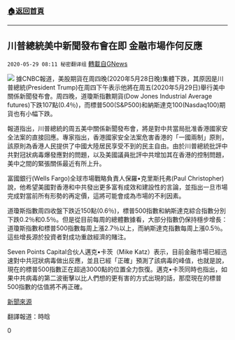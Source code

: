 ###  [:house:返回首頁](https://github.com/ourhimalayas/txt)
---

## 川普總統美中新聞發布會在即 金融市場作何反應
`2020-05-29 08:11 秘密翻译组` [轉載自GNews](https://gnews.org/zh-hant/216423/)

![](https://s3.amazonaws.com/gnews-media-offload/wp-content/uploads/2020/05/29081004/1-113-75.png)
據CNBC報道，美股期貨在周四晚(2020年5月28日晚)集體下跌，其原因是川普總統(President Trump)在周四下午表示他將在周五(2020年5月29日)舉行美中關係新聞發布會。周四晚，道瓊斯指數期貨(Dow Jones Industrial Average futures)下跌107點(0.4％)，而標普500(S&P500)和納斯達克100(Nasdaq100)期貨也有小幅下跌。

報道指出，川普總統的周五美中關係新聞發布會，將是對中共當局批准香港國家安全法案的直接回應。專家指出，香港國家安全法案危害香港的「一國兩制」原則，該原則為香港人民提供了中國大陸居民享受不到的民主自由。由於川普總統批評中共對冠狀病毒爆發應對的問題，以及美國議員批評中共增加其在香港的控制問題，美中之間的緊張關係最近有所上升。

富國銀行(Wells Fargo)全球市場戰略負責人保羅•克里斯托弗(Paul Christopher)說，他希望美國對香港和中共發出更多富有成效和建設性的言論，並指出一旦市場完成對當前所有形勢的再定價，這將可能會成為市場的不利因素。

道瓊斯指數周四收盤下跌近150點(0.6％)，標普500指數和納斯達克綜合指數分別下跌0.2％和0.5％。但是從目前每周的總體數據看，大部分指數仍保持穩步增長：道瓊斯指數和標普500指數每周上漲2.7％以上，而納斯達克指數每周上漲0.5％。這些增長源於投資者對成功重啟經濟的賭注。

Seven Points Capital合伙人邁克•卡茨（Mike Katz）表示，目前金融市場已經迅速對中共冠狀病毒做出反應，並且已經「正確」預測了該病毒的峰值，也就是說，現在的標普500指數正在超過3000點的位置全力恢復。邁克•卡茨同時也指出，如果中共病毒的第二波衝擊以比人們想的更有害的方式出現的話，那麼現在的標普500指數的估值將不再正確。

[新聞來源](https://www.cnbc.com/2020/05/28/stock-market-futures-open-to-close-news.html)

翻譯報道：時晗

0
